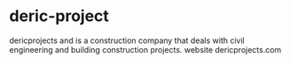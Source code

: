 # deric-project
dericprojects and  is a construction company that deals with civil engineering and building construction projects.
website dericprojects.com
